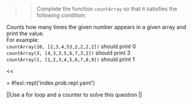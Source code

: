 >>Complete the function <code>countArray</code> so that it satisfies the following condition:
<p>Counts how many times the given number appears in a given array and print the value.<br/>
For example:<br/>
<code>countArray(10, [2,3,4,53,2,2,2,2])</code> should print 0<br/>
<code>countArray(3, [4,3,3,5,6,7,3,2])</code> should print 3<br/>
<code>countArray(1, [1,2,3,4,5,6,7,8,9])</code> should print 1</p><<

= #!exl::repl('index.prob.repl.yaml')

||Use a for loop and a counter to solve this question ||

